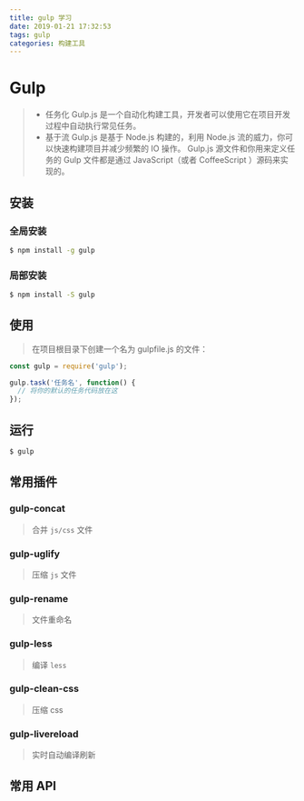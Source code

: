 ```yaml
---
title: gulp 学习
date: 2019-01-21 17:32:53
tags: gulp
categories: 构建工具
---
```

# Gulp
> * 任务化
  Gulp.js 是一个自动化构建工具，开发者可以使用它在项目开发过程中自动执行常见任务。
> * 基于流
  Gulp.js 是基于 Node.js 构建的，利用 Node.js 流的威力，你可以快速构建项目并减少频繁的 IO 操作。
  Gulp.js 源文件和你用来定义任务的 Gulp 文件都是通过 JavaScript（或者 CoffeeScript ）源码来实现的。

## 安装  

### 全局安装
```bash
$ npm install -g gulp
```

### 局部安装
```bash
$ npm install -S gulp
```

## 使用
> 在项目根目录下创建一个名为 gulpfile.js 的文件：

```javascript
const gulp = require('gulp');

gulp.task('任务名', function() {
  // 将你的默认的任务代码放在这
});
```

## 运行
```bash
$ gulp
```

## 常用插件
### gulp-concat
> 合并 `js/css` 文件
### gulp-uglify
> 压缩 `js` 文件
### gulp-rename
> 文件重命名 
### gulp-less
>  编译 `less`
### gulp-clean-css 
> 压缩 css
### gulp-livereload
> 实时自动编译刷新

## 常用 API

